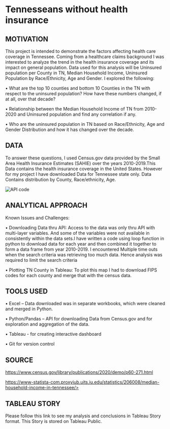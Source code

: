 # Tennesseans without health insurance
## MOTIVATION

This project is intended to demonstrate the factors affecting health care coverage in Tennessee. Coming from a healthcare claims background I was interested to analyze the trend in the health insurance coverage and its impact on general population. Data used for this analysis will be Uninsured population per County in TN, Median Household Income, Uninsured Population by Race/Ethnicity, Age and Gender.  I explored the following:

•	What are the top 10 counties and bottom 10 Counties in the TN with respect to the uninsured population? How have these numbers changed, if at all, over that decade?

•	Relationship between the Median Household Income of TN from 2010-2020 and Uninsured population and find any correlation if any.

•	Who are the uninsured population in TN based on Race/Ethnicity, Age and Gender Distribution and how it has changed over the decade.


## DATA

To answer these questions, I used Census.gov data provided by the Small Area Health Insurance Estimates (SAHIE) over the years 2010-2019.This Data contains the health insurance coverage in the United States. However for my project I have downloaded Data for Tennessee state only. Data Contains distribution by County, Race/ethnicity, Age.

![API code](https://user-images.githubusercontent.com/90284853/147978642-db0e36cf-00fe-4dd3-8b54-0cc2e1927e3c.jpeg)

## ANALYTICAL APPROACH

Known  Issues and Challenges:

•	Downloading Data thru API: Access to the data was only thru API with multi-layer variables. And some of the variables were not available in consistently within the data sets.I have written a code using loop function in python to download data for each year and then combined it together to form a data frame from year 2010-2019. I encountered Multiple time outs when the search criteria was retrieving too much data. Hence analysis was required to limit the search criteria

•	Plotting TN County in Tableau: To plot this map I had to download FIPS codes for each county and merge that with the census data.


## TOOLS USED

•	Excel – Data downloaded was in separate workbooks, which were cleaned and merged in Python.

•	Python/Pandas – API for downloading Data from Census.gov and for exploration and aggregation of the data.

•	Tableau - for creating interactive dashboard

•	Git for version control


## SOURCE

https://www.census.gov/library/publications/2020/demo/p60-271.html

https://www-statista-com.proxyiub.uits.iu.edu/statistics/206008/median-household-income-in-tennessee/>


## TABLEAU STORY
Please follow this link to see my analysis and conclusions in Tableau Story format. This Story is stored on Tableau Public. 
